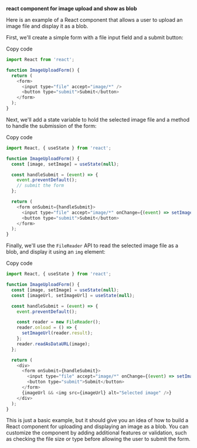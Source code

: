 
**react component for image upload and show as blob**

Here is an example of a React component that allows a user to upload an image file and display it as a blob.

First, we'll create a simple form with a file input field and a submit button:

Copy code

```js
import React from 'react';

function ImageUploadForm() {
  return (
    <form>
      <input type="file" accept="image/*" />
      <button type="submit">Submit</button>
    </form>
  );
}
```

Next, we'll add a state variable to hold the selected image file and a method to handle the submission of the form:

Copy code


```js
import React, { useState } from 'react';

function ImageUploadForm() {
  const [image, setImage] = useState(null);

  const handleSubmit = (event) => {
    event.preventDefault();
    // submit the form
  };

  return (
    <form onSubmit={handleSubmit}>
      <input type="file" accept="image/*" onChange={(event) => setImage(event.target.files[0])} />
      <button type="submit">Submit</button>
    </form>
  );
}
```

Finally, we'll use the `FileReader` API to read the selected image file as a blob, and display it using an `img` element:

Copy code

```js
import React, { useState } from 'react';

function ImageUploadForm() {
  const [image, setImage] = useState(null);
  const [imageUrl, setImageUrl] = useState(null);

  const handleSubmit = (event) => {
    event.preventDefault();

    const reader = new FileReader();
    reader.onload = () => {
      setImageUrl(reader.result);
    };
    reader.readAsDataURL(image);
  };

  return (
    <div>
      <form onSubmit={handleSubmit}>
        <input type="file" accept="image/*" onChange={(event) => setImage(event.target.files[0])} />
        <button type="submit">Submit</button>
      </form>
      {imageUrl && <img src={imageUrl} alt="Selected image" />}
    </div>
  );
}
``` 

This is just a basic example, but it should give you an idea of how to build a React component for uploading and displaying an image as a blob. You can customize the component by adding additional features or validation, such as checking the file size or type before allowing the user to submit the form.